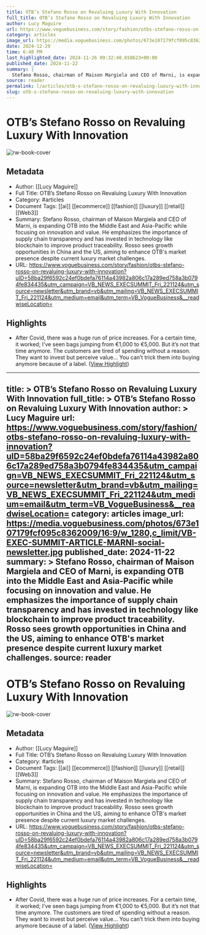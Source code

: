 ```yaml
---
title: OTB’s Stefano Rosso on Revaluing Luxury With Innovation
full_title: OTB’s Stefano Rosso on Revaluing Luxury With Innovation
author: Lucy Maguire
url: https://www.voguebusiness.com/story/fashion/otbs-stefano-rosso-on-revaluing-luxury-with-innovation?uID=58ba29f6592c24ef0bdefa76114a43982a806c17a289ed758a3b0794fe834435&utm_campaign=VB_NEWS_EXECSUMMIT_Fri_221124&utm_source=newsletter&utm_brand=vb&utm_mailing=VB_NEWS_EXECSUMMIT_Fri_221124&utm_medium=email&utm_term=VB_VogueBusiness&__readwiseLocation=
category: articles
image_url: https://media.voguebusiness.com/photos/673e107179fcf095c8362009/16:9/w_1280,c_limit/VB-EXEC-SUMMIT-ARTICLE-MARNI-social-newsletter.jpg
date: 2024-12-29
time: 6:40 PM
last_highlighted_date: 2024-11-26 09:32:40.658623+00:00
published_date: 2024-11-22
summary: |
  Stefano Rosso, chairman of Maison Margiela and CEO of Marni, is expanding OTB into the Middle East and Asia-Pacific while focusing on innovation and value. He emphasizes the importance of supply chain transparency and has invested in technology like blockchain to improve product traceability. Rosso sees growth opportunities in China and the US, aiming to enhance OTB's market presence despite current luxury market challenges.
source: reader
permalink: l/articles/otb-s-stefano-rosso-on-revaluing-luxury-with-innovation
slug: otb-s-stefano-rosso-on-revaluing-luxury-with-innovation
---
```

# OTB’s Stefano Rosso on Revaluing Luxury With Innovation

![rw-book-cover](https://media.voguebusiness.com/photos/673e107179fcf095c8362009/16:9/w_1280,c_limit/VB-EXEC-SUMMIT-ARTICLE-MARNI-social-newsletter.jpg)

## Metadata
- Author: [[Lucy Maguire]]
- Full Title: OTB’s Stefano Rosso on Revaluing Luxury With Innovation
- Category: #articles
- Document Tags: [[ai]] [[ecommerce]] [[fashion]] [[luxury]] [[retail]] [[Web3]] 
- Summary: Stefano Rosso, chairman of Maison Margiela and CEO of Marni, is expanding OTB into the Middle East and Asia-Pacific while focusing on innovation and value. He emphasizes the importance of supply chain transparency and has invested in technology like blockchain to improve product traceability. Rosso sees growth opportunities in China and the US, aiming to enhance OTB's market presence despite current luxury market challenges.
- URL: https://www.voguebusiness.com/story/fashion/otbs-stefano-rosso-on-revaluing-luxury-with-innovation?uID=58ba29f6592c24ef0bdefa76114a43982a806c17a289ed758a3b0794fe834435&utm_campaign=VB_NEWS_EXECSUMMIT_Fri_221124&utm_source=newsletter&utm_brand=vb&utm_mailing=VB_NEWS_EXECSUMMIT_Fri_221124&utm_medium=email&utm_term=VB_VogueBusiness&__readwiseLocation=

## Highlights
- After Covid, there was a huge run of price increases. For a certain time, it worked; I’ve seen bags jumping from €1,000 to €5,000. But it’s not that time anymore. The customers are tired of spending without a reason. They want to invest but perceive value… You can’t trick them into buying anymore because of a label. ([View Highlight](https://read.readwise.io/read/01jdkx1ngpf58qs7ycc894w960))


---
title: >
  OTB’s Stefano Rosso on Revaluing Luxury With Innovation
full_title: >
  OTB’s Stefano Rosso on Revaluing Luxury With Innovation
author: >
  Lucy Maguire
url: https://www.voguebusiness.com/story/fashion/otbs-stefano-rosso-on-revaluing-luxury-with-innovation?uID=58ba29f6592c24ef0bdefa76114a43982a806c17a289ed758a3b0794fe834435&utm_campaign=VB_NEWS_EXECSUMMIT_Fri_221124&utm_source=newsletter&utm_brand=vb&utm_mailing=VB_NEWS_EXECSUMMIT_Fri_221124&utm_medium=email&utm_term=VB_VogueBusiness&__readwiseLocation=
category: articles
image_url: https://media.voguebusiness.com/photos/673e107179fcf095c8362009/16:9/w_1280,c_limit/VB-EXEC-SUMMIT-ARTICLE-MARNI-social-newsletter.jpg
published_date: 2024-11-22
summary: >
  Stefano Rosso, chairman of Maison Margiela and CEO of Marni, is expanding OTB into the Middle East and Asia-Pacific while focusing on innovation and value. He emphasizes the importance of supply chain transparency and has invested in technology like blockchain to improve product traceability. Rosso sees growth opportunities in China and the US, aiming to enhance OTB's market presence despite current luxury market challenges.
source: reader
---
# OTB’s Stefano Rosso on Revaluing Luxury With Innovation

![rw-book-cover](https://media.voguebusiness.com/photos/673e107179fcf095c8362009/16:9/w_1280,c_limit/VB-EXEC-SUMMIT-ARTICLE-MARNI-social-newsletter.jpg)

## Metadata
- Author: [[Lucy Maguire]]
- Full Title: OTB’s Stefano Rosso on Revaluing Luxury With Innovation
- Category: #articles
- Document Tags: [[ai]] [[ecommerce]] [[fashion]] [[luxury]] [[retail]] [[Web3]] 
- Summary: Stefano Rosso, chairman of Maison Margiela and CEO of Marni, is expanding OTB into the Middle East and Asia-Pacific while focusing on innovation and value. He emphasizes the importance of supply chain transparency and has invested in technology like blockchain to improve product traceability. Rosso sees growth opportunities in China and the US, aiming to enhance OTB's market presence despite current luxury market challenges.
- URL: https://www.voguebusiness.com/story/fashion/otbs-stefano-rosso-on-revaluing-luxury-with-innovation?uID=58ba29f6592c24ef0bdefa76114a43982a806c17a289ed758a3b0794fe834435&utm_campaign=VB_NEWS_EXECSUMMIT_Fri_221124&utm_source=newsletter&utm_brand=vb&utm_mailing=VB_NEWS_EXECSUMMIT_Fri_221124&utm_medium=email&utm_term=VB_VogueBusiness&__readwiseLocation=

## Highlights
- After Covid, there was a huge run of price increases. For a certain time, it worked; I’ve seen bags jumping from €1,000 to €5,000. But it’s not that time anymore. The customers are tired of spending without a reason. They want to invest but perceive value… You can’t trick them into buying anymore because of a label. ([View Highlight](https://read.readwise.io/read/01jdkx1ngpf58qs7ycc894w960))


